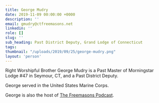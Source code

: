 ```yaml
---
title: George Mudry
date: 2019-11-09 00:00:00 +0000
description: ''
email: gmudry@ctfreemasons.net
linkedin: ''
role: []
slug: ''
sub_heading: Past District Deputy, Grand Lodge of Connecticut
tags:
thumbnail: "/uploads/2019/09/25/george-mudry.png"
layout: 'person'
---
```


Right Worshipful Brother George Mudry is a Past Master of Morningstar Lodge #47 in Seymour, CT, and a Past District Deputy.

George served in the United States Marine Corps.

George is also the host of [The Freemasons Podcast](https://www.stitcher.com/podcast/anchor-podcasts/the-freemasons).
